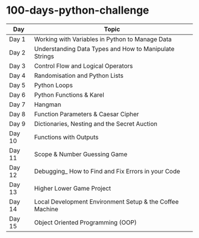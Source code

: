 # 100-days-python-challenge

| Day  | Topic |
| ------------- | ------------- |
| Day 1 | Working with Variables in Python to Manage Data  |
| Day 2 | Understanding Data Types and How to Manipulate Strings  |
| Day 3 | Control Flow and Logical Operators  |
| Day 4 | Randomisation and Python Lists  |
| Day 5 | Python Loops  |
| Day 6 | Python Functions & Karel  |
| Day 7 | Hangman  |
| Day 8 | Function Parameters & Caesar Cipher  |
| Day 9 | Dictionaries, Nesting and the Secret Auction  |
| Day 10 | Functions with Outputs  |
| Day 11 | Scope & Number Guessing Game  |
| Day 12 | Debugging_ How to Find and Fix Errors in your Code  |
| Day 13 | Higher Lower Game Project  |
| Day 14 | Local Development Environment Setup & the Coffee Machine  |
| Day 15 | Object Oriented Programming (OOP)  |
